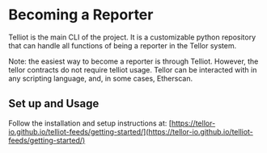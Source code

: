 # Becoming a Reporter

Telliot is the main CLI of the project. It is a customizable python repository that can handle all functions of being a reporter in the Tellor system.

Note: the easiest way to become a reporter is through Telliot. However, the tellor contracts do not require telliot usage. Tellor can be interacted with in any scripting language, and, in some cases, Etherscan.

## Set up and Usage

Follow the installation and setup instructions at: [https://tellor-io.github.io/telliot-feeds/getting-started/](https://tellor-io.github.io/telliot-feeds/getting-started/)
